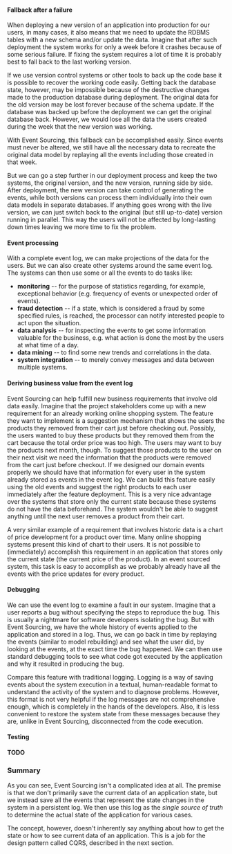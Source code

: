 
#### Fallback after a failure

When deploying a new version of an application into production for our users, in many cases, it also means that we need to update the RDBMS tables with a new schema and/or update the data. Imagine that after such deployment the system works for only a week before it crashes because of some serious failure. If fixing the system requires a lot of time it is probably best to fall back to the last working version. 

If we use version control systems or other tools to back up the code base it is possible to recover the working code easily. Getting back the database state, however, may be impossible because of the destructive changes made to the production database during deployment. The original data for the old version may be lost forever because of the schema update. If the database was backed up before the deployment we can get the original database back. However, we would lose all the data the users created during the week that the new version was working.

With Event Sourcing, this fallback can be accomplished easily. Since events must never be altered, we still have all the necessary data to recreate the original data model by replaying all the events including those created in that week.

But we can go a step further in our deployment process and keep the two systems, the original version, and the new version, running side by side. After deployment, the new version can take control of generating the events, while both versions can process them individually into their own data models in separate databases. If anything goes wrong with the live version, we can just switch back to the original (but still up-to-date) version running in parallel. This way the users will not be affected by long-lasting down times leaving we more time to fix the problem.

#### Event processing

With a complete event log, we can make projections of the data for the users. But we can also create other systems around the same event log. The systems can then use some or all the events to do tasks like:

- **monitoring** -- for the purpose of statistics regarding, for example, exceptional behavior (e.g. frequency of events or unexpected order of events).
- **fraud detection** -- if a state, which is considered a fraud by some specified rules, is reached, the processor can notify interested people to act upon the situation.
- **data analysis** -- for inspecting the events to get some information valuable for the business, e.g. what action is done the most by the users at what time of a day.
- **data mining** -- to find some new trends and correlations in the data.
- **system integration** -- to merely convey messages and data between multiple systems.

#### Deriving business value from the event log

Event Sourcing can help fulfill new business requirements that involve old data easily. Imagine that the project stakeholders come up with a new requirement for an already working online shopping system. The feature they want to implement is a suggestion mechanism that shows the users the products they removed from their cart just before checking out. Possibly, the users wanted to buy these products but they removed them from the cart because the total order price was too high. The users may want to buy the products next month, though. To suggest those products to the user on their next visit we need the information that the products were removed from the cart just before checkout. If we designed our domain events properly we should have that information for every user in the system already stored as events in the event log. We can build this feature easily using the old events and suggest the right products to each user immediately after the feature deployment. This is a very nice advantage over the systems that store only the current state because these systems do not have the data beforehand. The system wouldn't be able to suggest anything until the next user removes a product from their cart.

A very similar example of a requirement that involves historic data is a chart of price development for a product over time. Many online shopping systems present this kind of chart to their users. It is not possible to (immediately) accomplish this requirement in an application that stores only the current state (the current price of the product). In an event sourced system, this task is easy to accomplish as we probably already have all the events with the price updates for every product.

#### Debugging

We can use the event log to examine a fault in our system. Imagine that a user reports a bug without specifying the steps to reproduce the bug. This is usually a nightmare for software developers isolating the bug. But with Event Sourcing, we have the whole history of events applied to the application and stored in a log. Thus, we can go back in time by replaying the events (similar to model rebuilding) and see what the user did, by looking at the events, at the exact time the bug happened. We can then use standard debugging tools to see what code got executed by the application and why it resulted in producing the bug.

Compare this feature with traditional logging. Logging is a way of saving events about the system execution in a textual, human-readable format to understand the activity of the system and to diagnose problems. However, this format is not very helpful if the log messages are not comprehensive enough, which is completely in the hands of the developers. Also, it is less convenient to restore the system state from these messages because they are, unlike in Event Sourcing, disconnected from the code execution.

#### Testing

**TODO**

### Summary

As you can see, Event Sourcing isn't a complicated idea at all. The premise is that we don't primarily save the current data of an application state, but we instead save all the events that represent the state changes in the system in a persistent log. We then use this log as the *single source of truth* to determine the actual state of the application for various cases.

The concept, however, doesn't inherently say anything about how to get the state or how to see current data of an application. This is a job for the design pattern called CQRS, described in the next section.